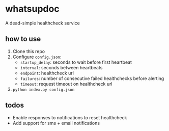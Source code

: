 # whatsupdoc
A dead-simple healthcheck service

## how to use

1. Clone this repo
2. Configure `config.json`:
    - `startup_delay`: seconds to wait before first heartbeat
    - `interval`: seconds between heartbeats
    - `endpoint`: healthcheck url
    - `failures`: number of consecutive failed healthchecks before alerting
    - `timeout`: request timeout on healthcheck url
3. `python index.py config.json`

## todos

- Enable responses to notifications to reset healthcheck
- Add support for sms + email notifications
